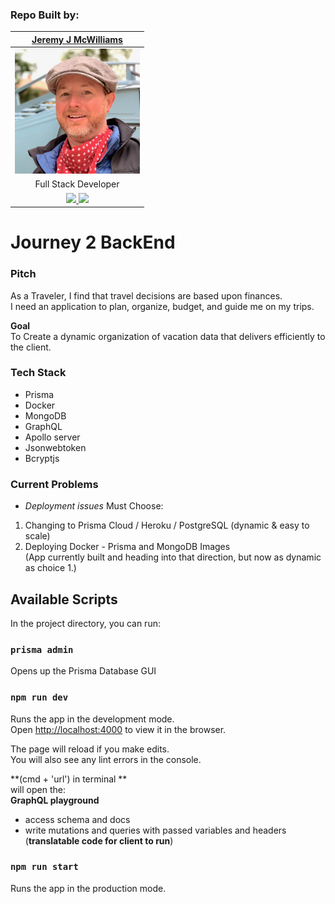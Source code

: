 ### Repo Built by:

|  [Jeremy J McWilliams](https://jeremyjmcwilliams.com)|
| :---------------------------------------------------: |
| [<img src="./assets/jeremy-mcwilliams.jpg" width = "200" />](https://github.com/J2Macwilliams)   |
|Full Stack Developer |
| [<img src="https://github.com/favicon.ico" width="30"> ](https://github.com/J2Macwilliams)   [ <img src="https://static.licdn.com/sc/h/al2o9zrvru7aqj8e1x2rzsrca" width="30"> ](https://www.linkedin.com/in/jeremyjmcwilliams/) | 

# Journey 2 BackEnd

### Pitch

As a Traveler, I find that travel decisions are based upon finances.<br />
 I need an application to plan, organize, budget, and guide me on my trips. 

**Goal**  
To Create a dynamic organization of vacation data that delivers efficiently to the client. 

### Tech Stack
- Prisma
- Docker
- MongoDB
- GraphQL
- Apollo server
- Jsonwebtoken
- Bcryptjs


### Current Problems
- *Deployment issues*
Must Choose:
1. Changing to Prisma Cloud / Heroku / PostgreSQL (dynamic & easy to scale)
2. Deploying Docker - Prisma and MongoDB Images <br />(App currently built and heading into that direction, but now as dynamic as choice 1.)

## Available Scripts

In the project directory, you can run:
### `prisma admin`

Opens up the Prisma Database GUI

### `npm run dev`

Runs the app in the development mode.<br />
Open [http://localhost:4000](http://localhost:4000) to view it in the browser.

The page will reload if you make edits.<br />
You will also see any lint errors in the console.

**(cmd + 'url') in terminal ** <br />
will open the:<br />
**GraphQL playground**
- access schema and docs
- write mutations and queries with passed variables and headers<br/>
(**translatable code for client to run**)

 ### `npm run start`
Runs the app in the production mode.
